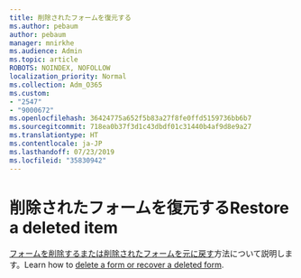 ```yaml
---
title: 削除されたフォームを復元する
ms.author: pebaum
author: pebaum
manager: mnirkhe
ms.audience: Admin
ms.topic: article
ROBOTS: NOINDEX, NOFOLLOW
localization_priority: Normal
ms.collection: Adm_O365
ms.custom:
- "2547"
- "9000672"
ms.openlocfilehash: 36424775a652f5b83a27f8fe0ffd5159736bb6b7
ms.sourcegitcommit: 718ea0b37f3d1c43dbdf01c31440b4af9d8e9a27
ms.translationtype: HT
ms.contentlocale: ja-JP
ms.lasthandoff: 07/23/2019
ms.locfileid: "35830942"
---
```

# <a name="restore-a-deleted-form"></a><span data-ttu-id="1f4f0-102">削除されたフォームを復元する</span><span class="sxs-lookup"><span data-stu-id="1f4f0-102">Restore a deleted item</span></span>

<span data-ttu-id="1f4f0-103">[フォームを削除するまたは削除されたフォームを元に戻す](https://support.office.com/article/Delete-a-form-2207e468-ce1b-4c4a-a256-caf631d87af0)方法について説明します。</span><span class="sxs-lookup"><span data-stu-id="1f4f0-103">Learn how to [delete a form or recover a deleted form](https://support.office.com/article/Delete-a-form-2207e468-ce1b-4c4a-a256-caf631d87af0).</span></span>